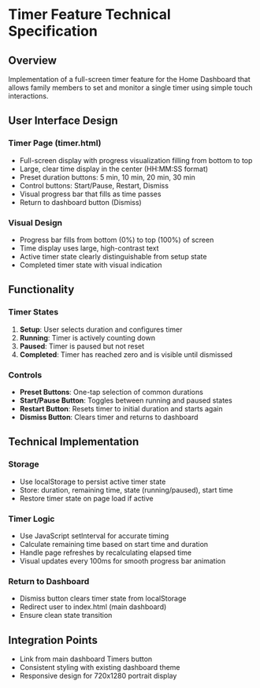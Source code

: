 # Timer Feature Technical Specification

## Overview
Implementation of a full-screen timer feature for the Home Dashboard that allows family members to set and monitor a single timer using simple touch interactions.

## User Interface Design

### Timer Page (timer.html)
- Full-screen display with progress visualization filling from bottom to top
- Large, clear time display in the center (HH:MM:SS format)
- Preset duration buttons: 5 min, 10 min, 20 min, 30 min
- Control buttons: Start/Pause, Restart, Dismiss
- Visual progress bar that fills as time passes
- Return to dashboard button (Dismiss)

### Visual Design
- Progress bar fills from bottom (0%) to top (100%) of screen
- Time display uses large, high-contrast text
- Active timer state clearly distinguishable from setup state
- Completed timer state with visual indication

## Functionality

### Timer States
1. **Setup**: User selects duration and configures timer
2. **Running**: Timer is actively counting down
3. **Paused**: Timer is paused but not reset
4. **Completed**: Timer has reached zero and is visible until dismissed

### Controls
- **Preset Buttons**: One-tap selection of common durations
- **Start/Pause Button**: Toggles between running and paused states
- **Restart Button**: Resets timer to initial duration and starts again
- **Dismiss Button**: Clears timer and returns to dashboard

## Technical Implementation

### Storage
- Use localStorage to persist active timer state
- Store: duration, remaining time, state (running/paused), start time
- Restore timer state on page load if active

### Timer Logic
- Use JavaScript setInterval for accurate timing
- Calculate remaining time based on start time and duration
- Handle page refreshes by recalculating elapsed time
- Visual updates every 100ms for smooth progress bar animation

### Return to Dashboard
- Dismiss button clears timer state from localStorage
- Redirect user to index.html (main dashboard)
- Ensure clean state transition

## Integration Points
- Link from main dashboard Timers button
- Consistent styling with existing dashboard theme
- Responsive design for 720x1280 portrait display